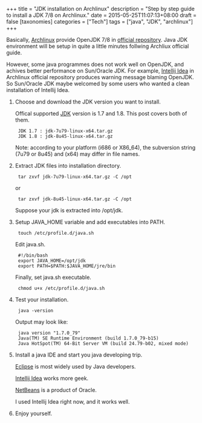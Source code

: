 +++
title = "JDK installation on Archlinux"
description = "Step by step guide to install a JDK 7/8 on Archlinux."
date = 2015-05-25T11:07:13+08:00
draft = false
[taxonomies]
categories =  ["Tech"]
tags = ["java", "JDK", "archlinux"]
+++

Basically, [Archlinux](https://www.archlinux.org) provide OpenJDK 7/8 in [official repository](https://wiki.archlinux.org/index.php/Java).  Java JDK environment will be setup in quite a little minutes follwing Archliux official guide. 

However, some java programmes does not work well on OpenJDK, and achives better performance on Sun/Oracle JDK.  For example, [Intellij Idea](https://www.archlinux.org/packages/community/x86_64/intellij-idea-community-edition/) in Archlinux official repository produces warning message blaming OpenJDK.  So Sun/Oracle JDK maybe welcomed by some users who wanted a clean installation of Intellij Idea.

1. Choose and download the JDK version you want to install.

    Offical supported [JDK](http://www.oracle.com/technetwork/java/javase/downloads/index.html) version is 1.7 and 1.8.  This post covers both of them.

        JDK 1.7 : jdk-7u79-linux-x64.tar.gz
        JDK 1.8 : jdk-8u45-linux-x64.tar.gz

    Note: according to your platform (i686 or X86_64), the subversion string (7u79 or 8u45) and (x64) may differ in file names.

2. Extract JDK files into installation directory.

        tar zxvf jdk-7u79-linux-x64.tar.gz -C /opt

    or 

        tar zxvf jdk-8u45-linux-x64.tar.gz -C /opt

    Suppose your jdk is extracted into /opt/jdk.

3. Setup JAVA_HOME variable and add executables into PATH.

        touch /etc/profile.d/java.sh

    Edit java.sh.

        #!/bin/bash
        export JAVA_HOME=/opt/jdk
        export PATH=$PATH:$JAVA_HOME/jre/bin
        
    Finally, set java.sh executable.

        chmod u+x /etc/profile.d/java.sh

4. Test your installation.

        java -version

    Output may look like:

        java version "1.7.0_79"
        Java(TM) SE Runtime Environment (build 1.7.0_79-b15)
        Java HotSpot(TM) 64-Bit Server VM (build 24.79-b02, mixed mode)

5. Install a java IDE and start you java developing trip.

    [Eclipse](http://www.eclipse.org) is most widely used by Java developers.

    [Intellij Idea](https://www.jetbrains.com/idea) works more geek.

    [NetBeans](https://netbeans.org) is a product of Oracle.

    I used Intellij Idea right now, and it works well.

6. Enjoy yourself.
